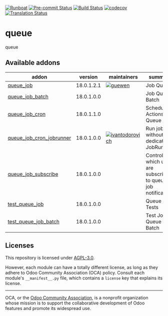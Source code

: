 
[![Runboat](https://img.shields.io/badge/runboat-Try%20me-875A7B.png)](https://runboat.odoo-community.org/builds?repo=OCA/queue&target_branch=18.0)
[![Pre-commit Status](https://github.com/OCA/queue/actions/workflows/pre-commit.yml/badge.svg?branch=18.0)](https://github.com/OCA/queue/actions/workflows/pre-commit.yml?query=branch%3A18.0)
[![Build Status](https://github.com/OCA/queue/actions/workflows/test.yml/badge.svg?branch=18.0)](https://github.com/OCA/queue/actions/workflows/test.yml?query=branch%3A18.0)
[![codecov](https://codecov.io/gh/OCA/queue/branch/18.0/graph/badge.svg)](https://codecov.io/gh/OCA/queue)
[![Translation Status](https://translation.odoo-community.org/widgets/queue-18-0/-/svg-badge.svg)](https://translation.odoo-community.org/engage/queue-18-0/?utm_source=widget)

<!-- /!\ do not modify above this line -->

# queue

queue

<!-- /!\ do not modify below this line -->

<!-- prettier-ignore-start -->

[//]: # (addons)

Available addons
----------------
addon | version | maintainers | summary
--- | --- | --- | ---
[queue_job](queue_job/) | 18.0.1.2.1 | [![guewen](https://github.com/guewen.png?size=30px)](https://github.com/guewen) | Job Queue
[queue_job_batch](queue_job_batch/) | 18.0.1.0.0 |  | Job Queue Batch
[queue_job_cron](queue_job_cron/) | 18.0.1.1.0 |  | Scheduled Actions as Queue Jobs
[queue_job_cron_jobrunner](queue_job_cron_jobrunner/) | 18.0.1.0.0 | [![ivantodorovich](https://github.com/ivantodorovich.png?size=30px)](https://github.com/ivantodorovich) | Run jobs without a dedicated JobRunner
[queue_job_subscribe](queue_job_subscribe/) | 18.0.1.0.0 |  | Control which users are subscribed to queue job notifications
[test_queue_job](test_queue_job/) | 18.0.1.0.0 |  | Queue Job Tests
[test_queue_job_batch](test_queue_job_batch/) | 18.0.1.0.0 |  | Test Job Queue Batch

[//]: # (end addons)

<!-- prettier-ignore-end -->

## Licenses

This repository is licensed under [AGPL-3.0](LICENSE).

However, each module can have a totally different license, as long as they adhere to Odoo Community Association (OCA)
policy. Consult each module's `__manifest__.py` file, which contains a `license` key
that explains its license.

----
OCA, or the [Odoo Community Association](http://odoo-community.org/), is a nonprofit
organization whose mission is to support the collaborative development of Odoo features
and promote its widespread use.
